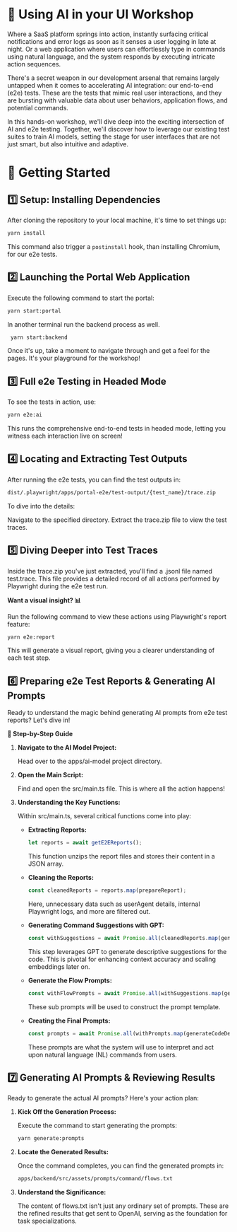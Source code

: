 # 🤖 Using AI in your UI Workshop

Where a SaaS platform springs into action, instantly surfacing critical notifications and error logs as soon as it
senses a user logging in late at night. Or a web application where users can effortlessly type in commands using natural
language, and the system responds by executing intricate action sequences.

There's a secret weapon in our development arsenal that remains largely untapped when it comes to accelerating AI
integration: our end-to-end (e2e) tests.
These are the tests that mimic real user interactions, and they are bursting with valuable data about user behaviors,
application flows, and potential commands.

In this hands-on workshop, we'll dive deep into the exciting intersection of AI and e2e testing.
Together, we'll discover how to leverage our existing test suites to train AI models, setting the stage for user
interfaces that are not just smart, but also intuitive and adaptive.

# 🚀 Getting Started

## 1️⃣ Setup: Installing Dependencies

After cloning the repository to your local machine, it's time to set things up:

```bash
yarn install
```

This command also trigger a `postinstall` hook, than installing Chromium, for our e2e tests.

## 2️⃣ Launching the Portal Web Application

Execute the following command to start the portal:

```bash
yarn start:portal
```
In another terminal run the backend process as well.

```bash
 yarn start:backend
```

Once it's up, take a moment to navigate through and get a feel for the pages. It's your playground for the workshop!

## 3️⃣ Full e2e Testing in Headed Mode

To see the tests in action, use:

```bash
yarn e2e:ai
```

This runs the comprehensive end-to-end tests in headed mode, letting you witness each interaction live on screen!

## 4️⃣ Locating and Extracting Test Outputs

After running the e2e tests, you can find the test outputs in:

```bash
dist/.playwright/apps/portal-e2e/test-output/{test_name}/trace.zip
```

To dive into the details:

Navigate to the specified directory.
Extract the trace.zip file to view the test traces.

## 5️⃣ Diving Deeper into Test Traces

Inside the trace.zip you've just extracted, you'll find a .jsonl file named test.trace. This file provides a detailed
record of all actions performed by Playwright during the e2e test run.

**Want a visual insight? 📊**

Run the following command to view these actions using Playwright's report feature:

```bash
yarn e2e:report
```

This will generate a visual report, giving you a clearer understanding of each test step.

## 6️⃣ Preparing e2e Test Reports & Generating AI Prompts

Ready to understand the magic behind generating AI prompts from e2e test reports? Let's dive in!

**📍 Step-by-Step Guide**

1. **Navigate to the AI Model Project:**

   Head over to the apps/ai-model project directory.

2. **Open the Main Script:**

   Find and open the src/main.ts file. This is where all the action happens!

3. **Understanding the Key Functions:**

   Within src/main.ts, several critical functions come into play:

    - **Extracting Reports:**

         ```javascript
         let reports = await getE2EReports();
         ```
      This function unzips the report files and stores their content in a JSON array.

    - **Cleaning the Reports:**
         ```javascript
         const cleanedReports = reports.map(prepareReport);
         ```
      Here, unnecessary data such as userAgent details, internal Playwright logs, and more are filtered out.

    - **Generating Command Suggestions with GPT:**

         ```javascript
         const withSuggestions = await Promise.all(cleanedReports.map(generateSuggestions));
         ```
      This step leverages GPT to generate descriptive suggestions for the code.
      This is pivotal for enhancing context accuracy and scaling embeddings later on.

    - **Generate the Flow Prompts:**

        ```javascript
        const withFlowPrompts = await Promise.all(withSuggestions.map(generateFlowPrompts))
        ```
      These sub prompts will be used to construct the prompt template.

    - **Creating the Final Prompts:**

        ```javascript
        const prompts = await Promise.all(withPrompts.map(generateCodeDescription))
        ```
      These prompts are what the system will use to interpret and act upon natural language (NL) commands from users.

## 7️⃣ Generating AI Prompts & Reviewing Results

Ready to generate the actual AI prompts? Here's your action plan:

1. **Kick Off the Generation Process:**

   Execute the command to start generating the prompts:

   ```bash
   yarn generate:prompts
   ```

2. **Locate the Generated Results:**

   Once the command completes, you can find the generated prompts in:

   ```bash
   apps/backend/src/assets/prompts/command/flows.txt
   ```

3. **Understand the Significance:**

   The content of flows.txt isn't just any ordinary set of prompts. These are the refined results that get sent to
   OpenAI,
   serving as the foundation for task specializations.



